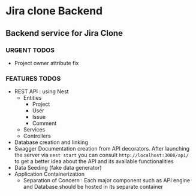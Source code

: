# Jira clone Backend 
## Backend service for Jira Clone
### URGENT TODOS
- Project owner attribute fix
### FEATURES TODOS
- REST API : using Nest
    - Entities
        - Project
        - User
        - Issue
        - Comment
    - Services
    - Controllers
- Database creation and linking
- Swagger Documentation creation from API decorators.
  After launching the server via `nest start` you can consult `http://localhost:3000/api/` to get a better idea about the API and its available functionalities
- Data Seeding (fake data generator)
- Application Containerization
    - Separation of Concern : Each major component such as API engine and Database should be hosted in its separate container
